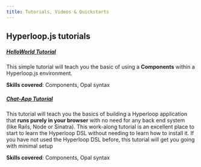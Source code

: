```yaml
---
title: Tutorials, Videos & Quickstarts
---
```


## <span class="bigfirstletter">H</span>yperloop.js tutorials

##### <i class="flaticon-professor-teaching"></i> [<span class="bigfirstletter">H</span>elloWorld Tutorial](/tutorials/hyperloopjs/helloworld)

This simple tutorial will teach you the basic of using a **Components** within a Hyperloop.js environment. 

**Skills covered**: Components, Opal syntax


##### <i class="flaticon-professor-teaching"></i> [<span class="bigfirstletter">C</span>hat-App Tutorial](/tutorials/hyperloopjs/chatapp)

This tutorial will teach you the basics of building a Hyperloop application that **runs purely in your browser** with no need for any back end system (like Rails, Node or Sinatra).
This work-along tutorial is an excellent place to start to learn the Hyperloop DSL without needing to learn how to install it. If you have not used the Hyperloop DSL before, this tutorial will get you going with minimal setup

**Skills covered**: Components, Opal syntax